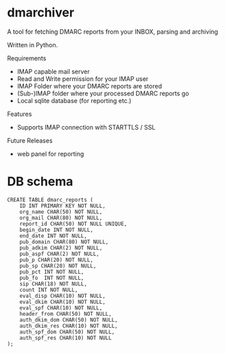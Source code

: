 # dmarchiver
A tool for fetching DMARC reports from your INBOX, parsing and archiving

Written in Python.


Requirements

* IMAP capable mail server
* Read and Write permission for your IMAP user
* IMAP Folder where your DMARC reports are stored
* (Sub-)IMAP folder where your processed DMARC reports go
* Local sqlite database (for reporting etc.)

Features

* Supports IMAP connection with STARTTLS / SSL

Future Releases

* web panel for reporting

# DB schema

	CREATE TABLE dmarc_reports (
		ID INT PRIMARY KEY NOT NULL,
		org_name CHAR(50) NOT NULL,
		org_mail CHAR(80) NOT NULL,
		report_id CHAR(50) NOT NULL UNIQUE,
		begin_date INT NOT NULL,
		end_date INT NOT NULL,
		pub_domain CHAR(80) NOT NULL,
		pub_adkim CHAR(2) NOT NULL,
		pub_aspf CHAR(2) NOT NULL,
		pub_p CHAR(20) NOT NULL,
		pub_sp CHAR(20) NOT NULL,
		pub_pct INT NOT NULL,
		pub_fo  INT NOT NULL,
		sip CHAR(18) NOT NULL,
		count INT NOT NULL,
		eval_disp CHAR(10) NOT NULL,
		eval_dkim CHAR(10) NOT NULL,
		eval_spf CHAR(10) NOT NULL,
		header_from CHAR(50) NOT NULL,
		auth_dkim_dom CHAR(50) NOT NULL,
		auth_dkim_res CHAR(10) NOT NULL,
		auth_spf_dom CHAR(50) NOT NULL,
		auth_spf_res CHAR(10) NOT NULL
	);

